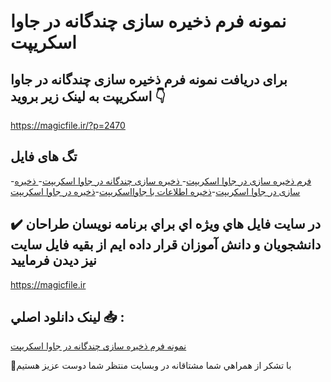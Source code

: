 # نمونه فرم ذخیره سازی چندگانه در جاوا اسکریپت

## برای دریافت نمونه فرم ذخیره سازی چندگانه در جاوا اسکریپت به لینک زیر بروید 👇

https://magicfile.ir/?p=2470

## تگ های فایل

-[فرم ذخیره سازی در جاوا اسکریپت](https://magicfile.ir/product/%d9%86%d9%85%d9%88%d9%86%d9%87-%d9%81%d8%b1%d9%85-%d8%b0%d8%ae%db%8c%d8%b1%d9%87-%d8%b3%d8%a7%d8%b2%db%8c-%da%86%d9%86%d8%af%da%af%d8%a7%d9%86%d9%87-%d8%af%d8%b1%d8%ac%d8%a7%d9%88%d8%a7-%d8%a7%d8%b3%da%a9%d8%b1%db%8c%d9%be%d8%aa/)-[ ذخیره سازی چندگانه در جاوا اسکریپت](https://magicfile.ir/product/%d9%86%d9%85%d9%88%d9%86%d9%87-%d9%81%d8%b1%d9%85-%d8%b0%d8%ae%db%8c%d8%b1%d9%87-%d8%b3%d8%a7%d8%b2%db%8c-%da%86%d9%86%d8%af%da%af%d8%a7%d9%86%d9%87-%d8%af%d8%b1%d8%ac%d8%a7%d9%88%d8%a7-%d8%a7%d8%b3%da%a9%d8%b1%db%8c%d9%be%d8%aa/)-[ ذخیره سازی در جاوا اسکریپت](https://magicfile.ir/product/%d9%86%d9%85%d9%88%d9%86%d9%87-%d9%81%d8%b1%d9%85-%d8%b0%d8%ae%db%8c%d8%b1%d9%87-%d8%b3%d8%a7%d8%b2%db%8c-%da%86%d9%86%d8%af%da%af%d8%a7%d9%86%d9%87-%d8%af%d8%b1%d8%ac%d8%a7%d9%88%d8%a7-%d8%a7%d8%b3%da%a9%d8%b1%db%8c%d9%be%d8%aa/)-[ذخیره اطلاعات با جاوااسکریپت](https://magicfile.ir/product/%d9%86%d9%85%d9%88%d9%86%d9%87-%d9%81%d8%b1%d9%85-%d8%b0%d8%ae%db%8c%d8%b1%d9%87-%d8%b3%d8%a7%d8%b2%db%8c-%da%86%d9%86%d8%af%da%af%d8%a7%d9%86%d9%87-%d8%af%d8%b1%d8%ac%d8%a7%d9%88%d8%a7-%d8%a7%d8%b3%da%a9%d8%b1%db%8c%d9%be%d8%aa/)-[ذخیره در جاوا اسکریپت](https://magicfile.ir/product/%d9%86%d9%85%d9%88%d9%86%d9%87-%d9%81%d8%b1%d9%85-%d8%b0%d8%ae%db%8c%d8%b1%d9%87-%d8%b3%d8%a7%d8%b2%db%8c-%da%86%d9%86%d8%af%da%af%d8%a7%d9%86%d9%87-%d8%af%d8%b1%d8%ac%d8%a7%d9%88%d8%a7-%d8%a7%d8%b3%da%a9%d8%b1%db%8c%d9%be%d8%aa/)

## ✔️ در سايت فايل هاي ويژه اي براي برنامه نويسان طراحان دانشجويان و دانش آموزان قرار داده ايم از بقيه فايل سايت نيز ديدن فرماييد

https://magicfile.ir


## لينک دانلود اصلي 📥 :

[نمونه فرم ذخیره سازی چندگانه در جاوا اسکریپت](https://magicfile.ir/product/%d9%86%d9%85%d9%88%d9%86%d9%87-%d9%81%d8%b1%d9%85-%d8%b0%d8%ae%db%8c%d8%b1%d9%87-%d8%b3%d8%a7%d8%b2%db%8c-%da%86%d9%86%d8%af%da%af%d8%a7%d9%86%d9%87-%d8%af%d8%b1%d8%ac%d8%a7%d9%88%d8%a7-%d8%a7%d8%b3%da%a9%d8%b1%db%8c%d9%be%d8%aa/) 


🙏با تشکر از همراهي شما مشتاقانه در وبسایت منتظر شما دوست عزیز هستیم

